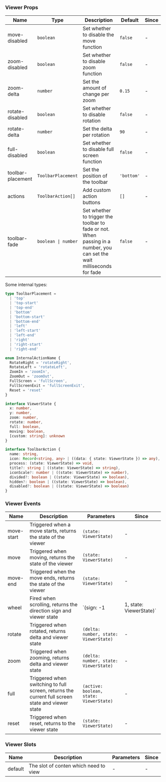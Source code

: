 ### Viewer Props

| Name | Type | Description | Default | Since |
| ---- | ---- | ----------- | ------- | ----- |
| move-disabled | `boolean` | Set whether to disable the move function | `false` | - |
| zoom-disabled | `boolean` | Set whether to disable zoom function | `false` | - |
| zoom-delta | `number` | Set the amount of change per zoom | `0.15` | - |
| rotate-disabled | `boolean` | Set whether to disable rotation | `false` | - |
| rotate-delta | `number` | Set the delta per rotation | `90` | - |
| full-disabled | `boolean` | Set whether to disable full screen function | `false` | - |
| toolbar-placement | `ToolbarPlacement` | Set the position of the toolbar | `'bottom'` | - |
| actions | `ToolbarAction[]` | Add custom action buttons | `[]` | - |
| toolbar-fade | `boolean \| number` | Set whether to trigger the toolbar to fade or not. When passing in a number, you can set the wait milliseconds for fade | `false` | - |

Some internal types:

```ts
type ToolbarPlacement =
  | 'top'
  | 'top-start'
  | 'top-end'
  | 'bottom'
  | 'bottom-start'
  | 'bottom-end'
  | 'left'
  | 'left-start'
  | 'left-end'
  | 'right'
  | 'right-start'
  | 'right-end'

enum InternalActionName {
  RotateRight = 'rotateRight',
  RotateLeft = 'rotateLeft',
  ZoomIn = 'zoomIn',
  ZoomOut = 'zoomOut',
  FullScreen = 'fullScreen',
  FullScreenExit = 'fullScreenExit',
  Reset = 'reset'
}

interface ViewerState {
  x: number,
  y: number,
  zoom: number,
  rotate: number,
  full: boolean,
  moving: boolean,
  [custom: string]: unknown
}

interface ToolbarAction {
  name: string,
  icon: Record<string, any> | ((data: { state: ViewerState }) => any),
  process: (state: ViewerState) => void,
  title?: string | ((state: ViewerState) => string),
  iconScale?: number | ((state: ViewerState) => number),
  divided?: boolean | ((state: ViewerState) => boolean),
  hidden?: boolean | ((state: ViewerState) => boolean),
  disabled?: boolean | ((state: ViewerState) => boolean)
}
```

### Viewer Events

| Name | Description | Parameters | Since |
| ---- | ----------- | ---------- | ----- |
| move-start | Triggered when a move starts, returns the state of the viewer | `(state: ViewerState)` | - |
| move | Triggered when moving, returns the state of the viewer | `(state: ViewerState)` | - |
| move-end | Triggered when the move ends, returns the state of the viewer | `(state: ViewerState)` | - |
| wheel | Fired when scrolling, returns the direction sign and viewer state | `(sign: -1 | 1, state: ViewerState)` | - |
| rotate | Triggered when rotated, returns delta and viewer state | `(delta: number, state: ViewerState)` | - |
| zoom | Triggered when zooming, returns delta and viewer state | `(delta: number, state: ViewerState)` | - |
| full | Triggered when switching to full screen, returns the current full screen state and viewer state | `(active: boolean, state: ViewerState)` | - |
| reset | Triggered when reset, returns to the viewer state | `(state: ViewerState)` | - |

### Viewer Slots

| Name | Description | Parameters | Since |
| ---- | ----------- | ---------- | ----- |
| default | The slot of conten which need to view | - | - |
